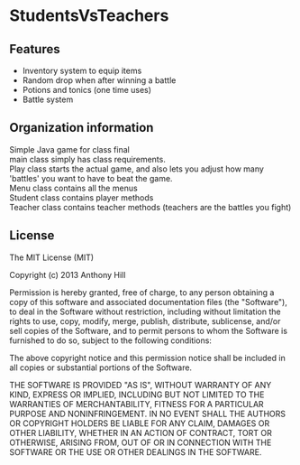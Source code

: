 StudentsVsTeachers
==================
Features
--------
* Inventory system to equip items
* Random drop when after winning a battle
* Potions and tonics (one time uses)
* Battle system

Organization information
------------------------
Simple Java game for class final<br />
main class simply has class requirements.<br />
Play class starts the actual game, and also lets you adjust how many 'battles' you want to have to beat the game.<br />
Menu class contains all the menus<br />
Student class contains player methods<br />
Teacher class contains teacher methods (teachers are the battles you fight)<br />

License
-------
The MIT License (MIT)

Copyright (c) 2013 Anthony Hill

Permission is hereby granted, free of charge, to any person obtaining a copy
of this software and associated documentation files (the "Software"), to deal
in the Software without restriction, including without limitation the rights
to use, copy, modify, merge, publish, distribute, sublicense, and/or sell
copies of the Software, and to permit persons to whom the Software is
furnished to do so, subject to the following conditions:

The above copyright notice and this permission notice shall be included in
all copies or substantial portions of the Software.

THE SOFTWARE IS PROVIDED "AS IS", WITHOUT WARRANTY OF ANY KIND, EXPRESS OR
IMPLIED, INCLUDING BUT NOT LIMITED TO THE WARRANTIES OF MERCHANTABILITY,
FITNESS FOR A PARTICULAR PURPOSE AND NONINFRINGEMENT. IN NO EVENT SHALL THE
AUTHORS OR COPYRIGHT HOLDERS BE LIABLE FOR ANY CLAIM, DAMAGES OR OTHER
LIABILITY, WHETHER IN AN ACTION OF CONTRACT, TORT OR OTHERWISE, ARISING FROM,
OUT OF OR IN CONNECTION WITH THE SOFTWARE OR THE USE OR OTHER DEALINGS IN
THE SOFTWARE.
